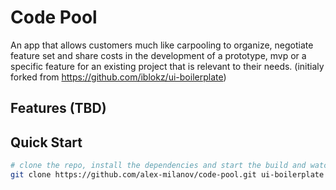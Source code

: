 # Code Pool
An app that allows customers much like carpooling to organize, negotiate feature set and share costs in the development of a prototype, mvp or a specific feature for an existing project that is relevant to their needs.
(initialy forked from https://github.com/iblokz/ui-boilerplate)

## Features (TBD)

## Quick Start
```sh
# clone the repo, install the dependencies and start the build and watch tasks
git clone https://github.com/alex-milanov/code-pool.git ui-boilerplate && cd $_ && npm i && npm start
```
